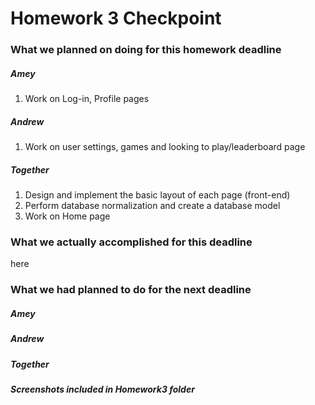 # Homework 3 Checkpoint

### What we planned on doing for this homework deadline

##### Amey
1. Work on Log-in, Profile pages

##### Andrew
1. Work on user settings, games and looking to play/leaderboard page

##### Together
1. Design and implement the basic layout of each page (front-end)
2. Perform database normalization and create a database model
3. Work on Home page


### What we actually accomplished for this deadline

here

### What we had planned to do for the next deadline

##### Amey

##### Andrew

##### Together

***Screenshots included in Homework3 folder***
